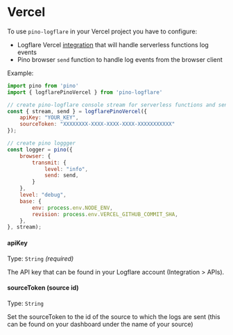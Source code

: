 # Vercel

To use `pino-logflare` in your Vercel project you have to configure:

* Logflare Vercel [integration](https://vercel.com/integrations/logflare) that will handle serverless functions log events
* Pino browser `send` function to handle log events from the browser client

Example:

```js
import pino from 'pino'
import { logflarePinoVercel } from 'pino-logflare'

// create pino-logflare console stream for serverless functions and send function for browser logs
const { stream, send } = logflarePinoVercel({
    apiKey: "YOUR_KEY",
    sourceToken: "XXXXXXXX-XXXX-XXXX-XXXX-XXXXXXXXXXX"
});

// create pino loggger
const logger = pino({
    browser: {
        transmit: {
            level: "info",
            send: send,
        }
    },
    level: "debug",
    base: {
        env: process.env.NODE_ENV,
        revision: process.env.VERCEL_GITHUB_COMMIT_SHA,
    },
}, stream);
```

#### apiKey

Type: `String` _(required)_

The API key that can be found in your Logflare account (Integration > APIs).

#### sourceToken (source id)

Type: `String`

Set the sourceToken to the id of the source to which the logs are sent (this can be found on your dashboard under the name of your source)
